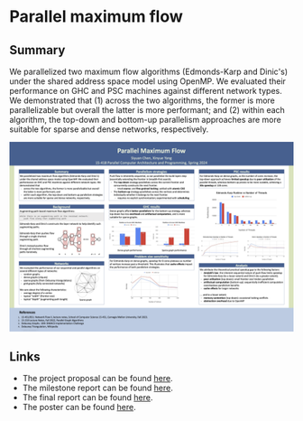# Parallel maximum flow

## Summary

We parallelized two maximum flow algorithms
(Edmonds-Karp and Dinic's)
under the shared address space model using OpenMP.
We evaluated their performance on GHC and PSC machines against different network
types.
We demonstrated that (1) across the two algorithms,
the former is more parallelizable but overall the latter is more performant;
and (2) within each algorithm,
the top-down and bottom-up parallelism approaches are more suitable for sparse
and dense networks,
respectively.

<a class="image fit">
    <img src="docs/poster.png" alt="poster">
</a>

## Links

- The project proposal can be found [here](docs/proposal.pdf).
- The milestone report can be found [here](docs/milestone.pdf).
- The final report can be found [here](docs/report.pdf).
- The poster can be found [here](docs/poster.pdf).
